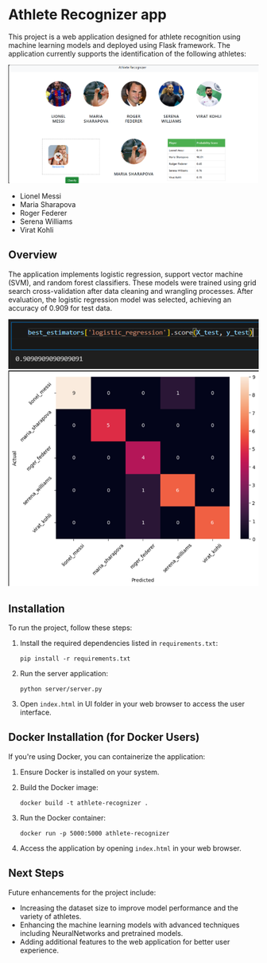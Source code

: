 # Athlete Recognizer app
This project is a web application designed for athlete recognition using machine learning models and deployed using Flask framework. The application currently supports the identification of the following athletes:

![Website snapshot](/ui/images/ui_snapshot.png "website snapshot")

- Lionel Messi
- Maria Sharapova
- Roger Federer
- Serena Williams
- Virat Kohli

## Overview

The application implements logistic regression, support vector machine (SVM), and random forest classifiers. These models were trained using grid search cross-validation after data cleaning and wrangling processes. After evaluation, the logistic regression model was selected, achieving an accuracy of 0.909 for test data.

![91% Accuracy](/model/test_accuracy.png "test accuracy")
![Confusion Matrix](/model/confussion_matrix.png "confussion matrix")

## Installation

To run the project, follow these steps:

1. Install the required dependencies listed in `requirements.txt`:
   
   ```
   pip install -r requirements.txt
   ```
2. Run the server application:
   
   ```
   python server/server.py
   ```
3. Open `index.html` in UI folder in your web browser to access the user interface.

## Docker Installation (for Docker Users)

If you're using Docker, you can containerize the application:

1. Ensure Docker is installed on your system.

2. Build the Docker image:

   ```
   docker build -t athlete-recognizer .
   ```
3. Run the Docker container:

   ```
   docker run -p 5000:5000 athlete-recognizer
   ```
4. Access the application by opening `index.html` in your web browser.

## Next Steps

Future enhancements for the project include:

- Increasing the dataset size to improve model performance and the variety of athletes.
- Enhancing the machine learning models with advanced techniques including NeuralNetworks and pretrained models.
- Adding additional features to the web application for better user experience.
